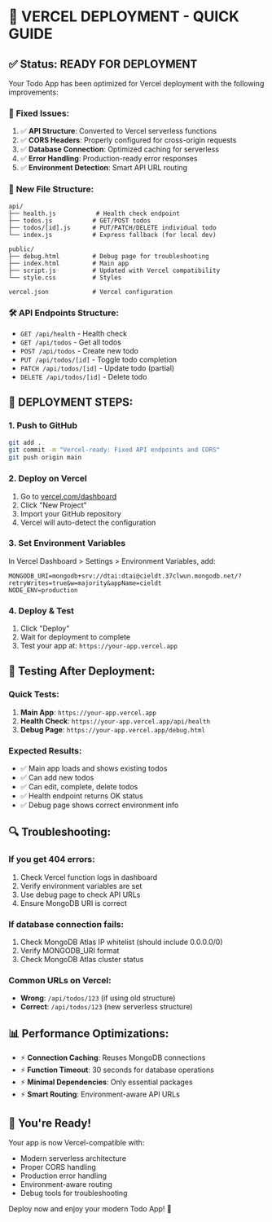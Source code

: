 # 🚀 VERCEL DEPLOYMENT - QUICK GUIDE

## ✅ Status: READY FOR DEPLOYMENT

Your Todo App has been optimized for Vercel deployment with the following improvements:

### 🔧 **Fixed Issues:**
1. ✅ **API Structure**: Converted to Vercel serverless functions
2. ✅ **CORS Headers**: Properly configured for cross-origin requests  
3. ✅ **Database Connection**: Optimized caching for serverless
4. ✅ **Error Handling**: Production-ready error responses
5. ✅ **Environment Detection**: Smart API URL routing

### 📁 **New File Structure:**
```
api/
├── health.js           # Health check endpoint
├── todos.js           # GET/POST todos
├── todos/[id].js      # PUT/PATCH/DELETE individual todo
└── index.js           # Express fallback (for local dev)

public/
├── debug.html         # Debug page for troubleshooting
├── index.html         # Main app
├── script.js          # Updated with Vercel compatibility
└── style.css          # Styles

vercel.json            # Vercel configuration
```

### 🛠️ **API Endpoints Structure:**
- `GET /api/health` - Health check
- `GET /api/todos` - Get all todos  
- `POST /api/todos` - Create new todo
- `PUT /api/todos/[id]` - Toggle todo completion
- `PATCH /api/todos/[id]` - Update todo (partial)
- `DELETE /api/todos/[id]` - Delete todo

## 🚀 **DEPLOYMENT STEPS:**

### 1. **Push to GitHub**
```bash
git add .
git commit -m "Vercel-ready: Fixed API endpoints and CORS"
git push origin main
```

### 2. **Deploy on Vercel**
1. Go to [vercel.com/dashboard](https://vercel.com/dashboard)
2. Click "New Project"
3. Import your GitHub repository
4. Vercel will auto-detect the configuration

### 3. **Set Environment Variables**
In Vercel Dashboard > Settings > Environment Variables, add:

```env
MONGODB_URI=mongodb+srv://dtai:dtai@cieldt.37clwun.mongodb.net/?retryWrites=true&w=majority&appName=cieldt
NODE_ENV=production
```

### 4. **Deploy & Test**
1. Click "Deploy"
2. Wait for deployment to complete
3. Test your app at: `https://your-app.vercel.app`

## 🧪 **Testing After Deployment:**

### Quick Tests:
1. **Main App**: `https://your-app.vercel.app`
2. **Health Check**: `https://your-app.vercel.app/api/health`
3. **Debug Page**: `https://your-app.vercel.app/debug.html`

### Expected Results:
- ✅ Main app loads and shows existing todos
- ✅ Can add new todos
- ✅ Can edit, complete, delete todos
- ✅ Health endpoint returns OK status
- ✅ Debug page shows correct environment info

## 🔍 **Troubleshooting:**

### If you get 404 errors:
1. Check Vercel function logs in dashboard
2. Verify environment variables are set
3. Use debug page to check API URLs
4. Ensure MongoDB URI is correct

### If database connection fails:
1. Check MongoDB Atlas IP whitelist (should include 0.0.0.0/0)
2. Verify MONGODB_URI format
3. Check MongoDB Atlas cluster status

### Common URLs on Vercel:
- **Wrong**: `/api/todos/123` (if using old structure)
- **Correct**: `/api/todos/123` (new serverless structure)

## 📊 **Performance Optimizations:**

- ⚡ **Connection Caching**: Reuses MongoDB connections
- ⚡ **Function Timeout**: 30 seconds for database operations
- ⚡ **Minimal Dependencies**: Only essential packages
- ⚡ **Smart Routing**: Environment-aware API URLs

## 🎉 **You're Ready!**

Your app is now Vercel-compatible with:
- Modern serverless architecture
- Proper CORS handling  
- Production error handling
- Environment-aware routing
- Debug tools for troubleshooting

Deploy now and enjoy your modern Todo App! 🚀
